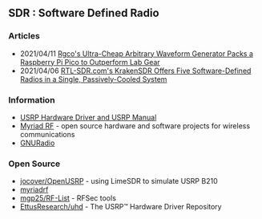 ## SDR : Software Defined Radio


### Articles
- 2021/04/11 [Rgco's Ultra-Cheap Arbitrary Waveform Generator Packs a Raspberry Pi Pico to Outperform Lab Gear](https://www.hackster.io/news/rgco-s-ultra-cheap-arbitrary-waveform-generator-packs-a-raspberry-pi-pico-to-outperform-lab-gear-c8d0c430c0a5)
- 2021/04/06 [RTL-SDR.com's KrakenSDR Offers Five Software-Defined Radios in a Single, Passively-Cooled System](https://www.hackster.io/news/rtl-sdr-com-s-krakensdr-offers-five-software-defined-radios-in-a-single-passively-cooled-system-2a6c51ed2b4a)


### Information
- [USRP Hardware Driver and USRP Manual](https://files.ettus.com/manual/index.html)
- [Myriad RF](https://myriadrf.org/) - open source hardware and software projects for wireless communications
- [GNURadio](https://www.gnuradio.org/) 


### Open Source
- [jocover/OpenUSRP](https://github.com/jocover/OpenUSRP) - using LimeSDR to simulate USRP B210
- [myriadrf](https://github.com/myriadrf) 
- [mgp25/RF-List](https://github.com/mgp25/RF-List) - RFSec tools
- [EttusResearch/uhd](https://github.com/EttusResearch/uhd) - The USRP™ Hardware Driver Repository

